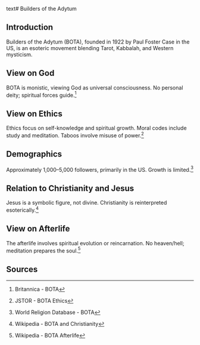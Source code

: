 text# Builders of the Adytum
## Introduction
Builders of the Adytum (BOTA), founded in 1922 by Paul Foster Case in the US, is an esoteric movement blending Tarot, Kabbalah, and Western mysticism.
## View on God
BOTA is monistic, viewing God as universal consciousness. No personal deity; spiritual forces guide.[^16]
## View on Ethics
Ethics focus on self-knowledge and spiritual growth. Moral codes include study and meditation. Taboos involve misuse of power.[^17]
## Demographics
Approximately 1,000–5,000 followers, primarily in the US. Growth is limited.[^18]
## Relation to Christianity and Jesus
Jesus is a symbolic figure, not divine. Christianity is reinterpreted esoterically.[^19]
## View on Afterlife
The afterlife involves spiritual evolution or reincarnation. No heaven/hell; meditation prepares the soul.[^20]
## Sources
[^16]: Britannica - BOTA[](https://www.britannica.com/topic/Builders-of-the-Adytum)
[^17]: JSTOR - BOTA Ethics[](https://www.jstor.org/stable/3260862)
[^18]: World Religion Database - BOTA[](https://www.worldreligiondatabase.org)
[^19]: Wikipedia - BOTA and Christianity[](https://en.wikipedia.org/wiki/Builders_of_the_Adytum#Christianity)
[^20]: Wikipedia - BOTA Afterlife[](https://en.wikipedia.org/wiki/Builders_of_the_Adytum#Afterlife)
